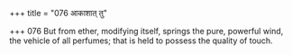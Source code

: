 +++
title = "076 आकाशात् तु"

+++
076	But from ether, modifying itself, springs the pure, powerful wind, the vehicle of all perfumes; that is held to possess the quality of touch.